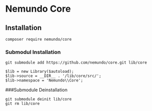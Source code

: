 # Nemundo Core

## Installation 
```
composer require nemundo/core
```

### Submodul Installation
```
git submodule add https://github.com/nemundo/core.git lib/core
```

```
$lib = new Library($autoload);
$lib->source = __DIR__ . '/lib/core/src/';
$lib->namespace = 'Nemundo\\Core';
```

###Submodule Deinstallation
```
git submodule deinit lib/core
git rm lib/core
```

